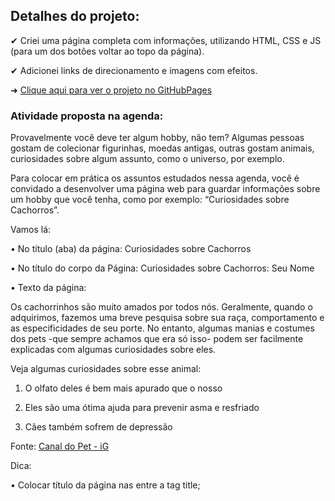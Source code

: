 
## Detalhes do projeto: 

✔ Criei uma página completa com informações, utilizando HTML, CSS e JS (para um dos botões voltar ao topo da página). 

✔ Adicionei links de direcionamento e imagens com efeitos.

➜ [Clique aqui para ver o projeto no GitHubPages](https://geovanaborba.github.io/Projetos-ETEC_Desenvolvimento-de-Sistemas/HTML-CSS/P%C3%A1gina%20cachorros%20-%20agenda%2011/)



### Atividade proposta na agenda:

Provavelmente você deve ter algum hobby, não tem? Algumas pessoas gostam de colecionar figurinhas, moedas antigas, outras gostam animais, curiosidades sobre algum assunto, como o universo, por exemplo.

Para colocar em prática os assuntos estudados nessa agenda, você é convidado a desenvolver uma página web para guardar informações sobre um hobby que você tenha, como por exemplo: “Curiosidades sobre Cachorros”.

Vamos lá:

• No título (aba) da página: Curiosidades sobre Cachorros

• No título do corpo da Página: Curiosidades sobre Cachorros: Seu Nome

• Texto da página:

Os cachorrinhos são muito amados por todos nós. Geralmente, quando o adquirimos, fazemos uma breve pesquisa sobre sua raça, comportamento e as especificidades de seu porte. No entanto, algumas manias e costumes dos pets -que sempre achamos que era só isso- podem ser facilmente explicadas com algumas curiosidades sobre eles. 

Veja algumas curiosidades sobre esse animal:

1. O olfato deles é bem mais apurado que o nosso 

2. Eles são uma ótima ajuda para prevenir asma e resfriado

3. Cães também sofrem de depressão

Fonte: [Canal do Pet - iG](https://canaldopet.ig.com.br/curiosidades/2017-12-20/curiosidades-cachorros.html)

Dica:

• Colocar título da página nas entre a tag title;
